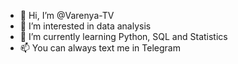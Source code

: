 - 👋 Hi, I’m @Varenya-TV
- 👀 I’m interested in data analysis
- 🌱 I’m currently learning Python, SQL and Statistics
- 📫 You can always text me in Telegram

<!---
Varenya-TV/Varenya-TV is a ✨ special ✨ repository because its `README.md` (this file) appears on your GitHub profile.
You can click the Preview link to take a look at your changes.
--->
